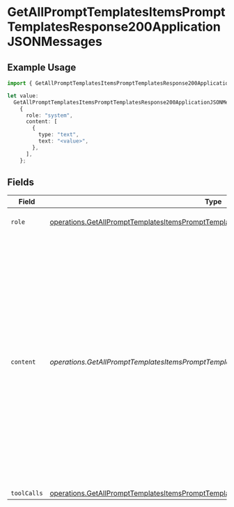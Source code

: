 # GetAllPromptTemplatesItemsPromptTemplatesResponse200ApplicationJSONMessages

## Example Usage

```typescript
import { GetAllPromptTemplatesItemsPromptTemplatesResponse200ApplicationJSONMessages } from "orq-poc-typescript-multi-env-version/models/operations";

let value:
  GetAllPromptTemplatesItemsPromptTemplatesResponse200ApplicationJSONMessages =
    {
      role: "system",
      content: [
        {
          type: "text",
          text: "<value>",
        },
      ],
    };
```

## Fields

| Field                                                                                                                                                                                                                                                                    | Type                                                                                                                                                                                                                                                                     | Required                                                                                                                                                                                                                                                                 | Description                                                                                                                                                                                                                                                              |
| ------------------------------------------------------------------------------------------------------------------------------------------------------------------------------------------------------------------------------------------------------------------------ | ------------------------------------------------------------------------------------------------------------------------------------------------------------------------------------------------------------------------------------------------------------------------ | ------------------------------------------------------------------------------------------------------------------------------------------------------------------------------------------------------------------------------------------------------------------------ | ------------------------------------------------------------------------------------------------------------------------------------------------------------------------------------------------------------------------------------------------------------------------ |
| `role`                                                                                                                                                                                                                                                                   | [operations.GetAllPromptTemplatesItemsPromptTemplatesResponse200ApplicationJSONRole](../../models/operations/getallprompttemplatesitemsprompttemplatesresponse200applicationjsonrole.md)                                                                                 | :heavy_check_mark:                                                                                                                                                                                                                                                       | The role of the prompt message                                                                                                                                                                                                                                           |
| `content`                                                                                                                                                                                                                                                                | *operations.GetAllPromptTemplatesItemsPromptTemplatesResponse200ApplicationJSONContent*                                                                                                                                                                                  | :heavy_check_mark:                                                                                                                                                                                                                                                       | The contents of the user message. Either the text content of the message or an array of content parts with a defined type, each can be of type `text` or `image_url` when passing in images. You can pass multiple images by adding multiple `image_url` content parts.  |
| `toolCalls`                                                                                                                                                                                                                                                              | [operations.GetAllPromptTemplatesItemsPromptTemplatesResponse200ApplicationJSONToolCalls](../../models/operations/getallprompttemplatesitemsprompttemplatesresponse200applicationjsontoolcalls.md)[]                                                                     | :heavy_minus_sign:                                                                                                                                                                                                                                                       | N/A                                                                                                                                                                                                                                                                      |